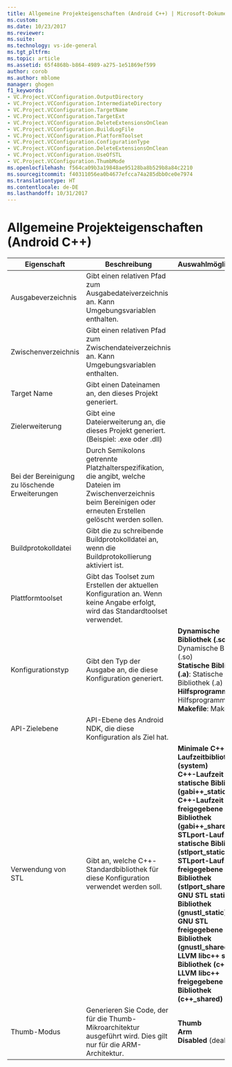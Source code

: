 ```yaml
---
title: Allgemeine Projekteigenschaften (Android C++) | Microsoft-Dokumentation
ms.custom: 
ms.date: 10/23/2017
ms.reviewer: 
ms.suite: 
ms.technology: vs-ide-general
ms.tgt_pltfrm: 
ms.topic: article
ms.assetid: 65f4868b-b864-4989-a275-1e51869ef599
author: corob
ms.author: mblome
manager: ghogen
f1_keywords:
- VC.Project.VCConfiguration.OutputDirectory
- VC.Project.VCConfiguration.IntermediateDirectory
- VC.Project.VCConfiguration.TargetName
- VC.Project.VCConfiguration.TargetExt
- VC.Project.VCConfiguration.DeleteExtensionsOnClean
- VC.Project.VCConfiguration.BuildLogFile
- VC.Project.VCConfiguration.PlatformToolset
- VC.Project.VCConfiguration.ConfigurationType
- VC.Project.VCConfiguration.DeleteExtensionsOnClean
- VC.Project.VCConfiguration.UseOfSTL
- VC.Project.VCConfiguration.ThumbMode
ms.openlocfilehash: f564ca09b3a19848ae95128ba8b529b8a84c2210
ms.sourcegitcommit: f40311056ea0b4677efcca74a285dbb0ce0e7974
ms.translationtype: HT
ms.contentlocale: de-DE
ms.lasthandoff: 10/31/2017
---
```

# <a name="general-project-properties-android-c"></a>Allgemeine Projekteigenschaften (Android C++)

Eigenschaft | Beschreibung | Auswahlmöglichkeiten
--- | ---| ---
Ausgabeverzeichnis | Gibt einen relativen Pfad zum Ausgabedateiverzeichnis an. Kann Umgebungsvariablen enthalten.
Zwischenverzeichnis | Gibt einen relativen Pfad zum Zwischendateiverzeichnis an. Kann Umgebungsvariablen enthalten.
Target Name | Gibt einen Dateinamen an, den dieses Projekt generiert.
Zielerweiterung | Gibt eine Dateierweiterung an, die dieses Projekt generiert. (Beispiel: .exe oder .dll)
Bei der Bereinigung zu löschende Erweiterungen | Durch Semikolons getrennte Platzhalterspezifikation, die angibt, welche Dateien im Zwischenverzeichnis beim Bereinigen oder erneuten Erstellen gelöscht werden sollen.
Buildprotokolldatei | Gibt die zu schreibende Buildprotokolldatei an, wenn die Buildprotokollierung aktiviert ist.
Plattformtoolset | Gibt das Toolset zum Erstellen der aktuellen Konfiguration an. Wenn keine Angabe erfolgt, wird das Standardtoolset verwendet.
Konfigurationstyp | Gibt den Typ der Ausgabe an, die diese Konfiguration generiert. | **Dynamische Bibliothek (.so)**: Dynamische Bibliothek (.so)<br>**Statische Bibliothek (.a)**: Statische Bibliothek (.a)<br>**Hilfsprogramm**: Hilfsprogramm<br>**Makefile**: Makefile<br>
API-Zielebene | API-Ebene des Android NDK, die diese Konfiguration als Ziel hat.
Verwendung von STL | Gibt an, welche C++-Standardbibliothek für diese Konfiguration verwendet werden soll. | **Minimale C++-Laufzeitbibliothek (system)**<br>**C++-Laufzeit statische Bibliothek (gabi++_static)**<br>**C++-Laufzeit freigegebene Bibliothek (gabi++_shared)**<br>**STLport-Laufzeit statische Bibliothek (stlport_static)**<br>**STLport-Laufzeit freigegebene Bibliothek (stlport_shared)**<br>**GNU STL statische Bibliothek (gnustl_static)**<br>**GNU STL freigegebene Bibliothek (gnustl_shared)**<br>**LLVM libc++ statische Bibliothek (c++_static)**<br>**LLVM libc++ freigegebene Bibliothek (c++_shared)**<br>
Thumb-Modus | Generieren Sie Code, der für die Thumb-Mikroarchitektur ausgeführt wird. Dies gilt nur für die ARM-Architektur. | **Thumb**<br>**Arm**<br>**Disabled** (deaktiviert)<br>
